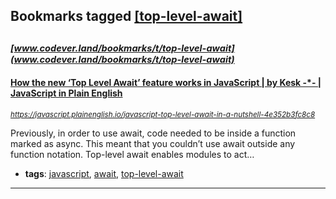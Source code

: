 ## Bookmarks tagged [[top-level-await]](https://www.codever.land/search?q=[top-level-await])

_<sup><sup>[www.codever.land/bookmarks/t/top-level-await](www.codever.land/bookmarks/t/top-level-await)</sup></sup>_
---
#### [How the new ‘Top Level Await’ feature works in JavaScript | by Kesk -*- | JavaScript in Plain English](https://javascript.plainenglish.io/javascript-top-level-await-in-a-nutshell-4e352b3fc8c8)
_<sup>https://javascript.plainenglish.io/javascript-top-level-await-in-a-nutshell-4e352b3fc8c8</sup>_

Previously, in order to use await, code needed to be inside a function marked as async. This meant that you couldn’t use await outside any function notation. Top-level await enables modules to act…
* **tags**: [javascript](../tagged/javascript.md), [await](../tagged/await.md), [top-level-await](../tagged/top-level-await.md)
---
